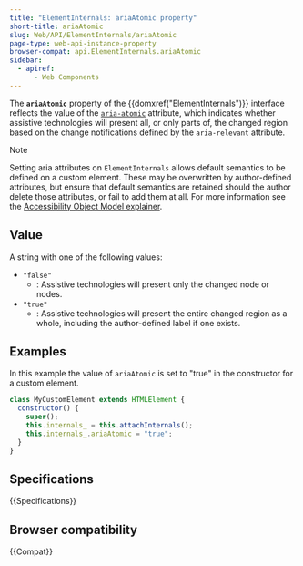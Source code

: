 ```yaml
---
title: "ElementInternals: ariaAtomic property"
short-title: ariaAtomic
slug: Web/API/ElementInternals/ariaAtomic
page-type: web-api-instance-property
browser-compat: api.ElementInternals.ariaAtomic
sidebar:
  - apiref:
      - Web Components
---
```


The **`ariaAtomic`** property of the {{domxref("ElementInternals")}} interface reflects the value of the [`aria-atomic`](/en-US/docs/Web/Accessibility/ARIA/Reference/Attributes/aria-atomic) attribute, which indicates whether assistive technologies will present all, or only parts of, the changed region based on the change notifications defined by the `aria-relevant` attribute.

> [!NOTE]
> Setting aria attributes on `ElementInternals` allows default semantics to be defined on a custom element. These may be overwritten by author-defined attributes, but ensure that default semantics are retained should the author delete those attributes, or fail to add them at all. For more information see the [Accessibility Object Model explainer](https://wicg.github.io/aom/explainer.html#default-semantics-for-custom-elements-via-the-elementinternals-object).

## Value

A string with one of the following values:

- `"false"`
  - : Assistive technologies will present only the changed node or nodes.
- `"true"`
  - : Assistive technologies will present the entire changed region as a whole, including the author-defined label if one exists.

## Examples

In this example the value of `ariaAtomic` is set to "true" in the constructor for a custom element.

```js
class MyCustomElement extends HTMLElement {
  constructor() {
    super();
    this.internals_ = this.attachInternals();
    this.internals_.ariaAtomic = "true";
  }
}
```

## Specifications

{{Specifications}}

## Browser compatibility

{{Compat}}
